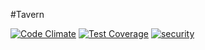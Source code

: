 #Tavern

[![Code Climate](https://codeclimate.com/github/therichardnguyen/innkeep/badges/gpa.svg)](https://codeclimate.com/github/therichardnguyen/innkeep) [![Test Coverage](https://codeclimate.com/github/therichardnguyen/innkeep/badges/coverage.svg)](https://codeclimate.com/github/therichardnguyen/innkeep/coverage) [![security](https://hakiri.io/github/therichardnguyen/tavern/master.svg)](https://hakiri.io/github/therichardnguyen/tavern/master)
